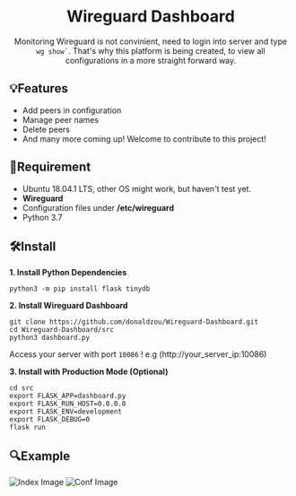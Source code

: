 <h1 align="center"> Wireguard Dashboard</h1>
<p align="center">Monitoring Wireguard is not convinient, need to login into server and type <code>wg show`</code>. That's why this platform is being created, to view all configurations in a more straight forward way.</p>

## 💡Features

- Add peers in configuration
- Manage peer names
- Delete peers
- And many more coming up! Welcome to contribute to this project!

## 📝Requirement

- Ubuntu 18.04.1 LTS, other OS might work, but haven't test yet.
- **Wireguard**
- Configuration files under **/etc/wireguard**
- Python 3.7

## 🛠Install

**1. Install Python Dependencies**

```
python3 -m pip install flask tinydb
```

**2. Install Wireguard Dashboard**

```
git clone https://github.com/donaldzou/Wireguard-Dashboard.git
cd Wireguard-Dashboard/src
python3 dashboard.py
```

Access your server with port `10086` ! e.g (http://your_server_ip:10086)

**3. Install with Production Mode (Optional)**

```
cd src
export FLASK_APP=dashboard.py
export FLASK_RUN_HOST=0.0.0.0
export FLASK_ENV=development
export FLASK_DEBUG=0
flask run
```

## 🔍Example
![Index Image](https://github.com/donaldzou/Wireguard-Dashboard/raw/main/src/static/index.png)
![Conf Image](https://github.com/donaldzou/Wireguard-Dashboard/raw/main/src/static/configuration.png)
